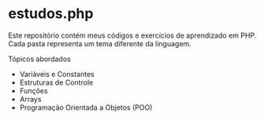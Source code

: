 # estudos.php
Este repositório contém meus códigos e exercícios de aprendizado em PHP.  
Cada pasta representa um tema diferente da linguagem.

Tópicos abordados
- Variáveis e Constantes
- Estruturas de Controle
- Funções
- Arrays
- Programação Orientada a Objetos (POO)
